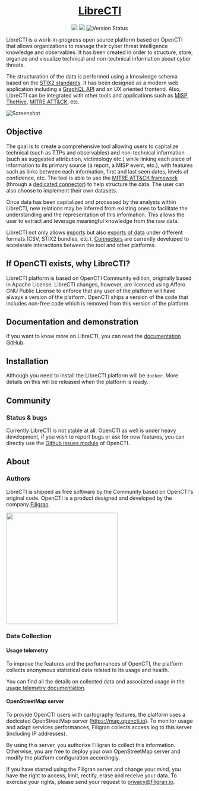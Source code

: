 
<h1 align="center">
  <a href="https://librecti.org">LibreCTI</a>
</h1>

<p align="center">
  <a href="https://github.com/LibreCTI" alt="Website"><img src="https://img.shields.io/badge/website-librecti.org-blue.svg" /></a>
  <a href="https://github.com/LibreCTI/librecti-docs" alt="Documentation"><img src="https://img.shields.io/badge/documentation-latest-orange.svg" /></a>
  <img src="https://img.shields.io/badge/version-not%20stable-red" alt="Version Status">
</p>


LibreCTI is a work-in-progress open source platform based on OpenCTI that allows organizations to manage their cyber threat intelligence knowledge and observables. It has been created in order to structure, store, organize and visualize technical and non-technical information about cyber threats.

The structuration of the data is performed using a knowledge schema based on the [STIX2 standards](https://oasis-open.github.io/cti-documentation/). It has been designed as a modern web application including a [GraphQL API](https://graphql.org) and an UX oriented frontend. Also, LibreCTI can be integrated with other tools and applications such as [MISP](https://github.com/MISP/MISP), [TheHive](https://github.com/TheHive-Project/TheHive), [MITRE ATT&CK](https://github.com/mitre/cti), etc.

![Screenshot](./.github/img/screenshot.png "Screenshot")

## Objective

The goal is to create a comprehensive tool allowing users to capitalize technical (such as TTPs and observables) and non-technical information (such as suggested attribution, victimology etc.) while linking each piece of information to its primary source (a report, a MISP event, etc.), with features such as links between each information, first and last seen dates, levels of confidence, etc. The tool is able to use the [MITRE ATT&CK framework](https://attack.mitre.org) (through a [dedicated connector](https://github.com/OpenCTI-Platform/connectors)) to help structure the data. The user can also choose to implement their own datasets.

Once data has been capitalized and processed by the analysts within LibreCTI, new relations may be inferred from existing ones to facilitate the understanding and the representation of this information. This allows the user to extract and leverage meaningful knowledge from the raw data.

LibreCTI not only allows [imports](https://docs.opencti.io/latest/usage/import-automated/) but also [exports of data](https://docs.opencti.io/latest/usage/feeds/) under different formats (CSV, STIX2 bundles, etc.). [Connectors](https://filigran.notion.site/OpenCTI-Ecosystem-868329e9fb734fca89692b2ed6087e76) are currently developed to accelerate interactions between the tool and other platforms.

## If OpenCTI exists, why LibreCTI?

LibreCTI platform is based on OpenCTI Community edition, originally based in Apache License. LibreCTI changes, however, are licensed using Affero GNU Public License to enforce that any user of the platform will have always a version of the platform.
OpenCTI ships a version of the code that includes non-free code which is removed from this version of the platform.

## Documentation and demonstration

If you want to know more on LibreCTI, you can read the [documentation GitHub](https://github.com/LibreCTI/librecti-docs). 

## Installation

Although you need to install the LibreCTI platform will be `docker`. More details on this will be released when the platform is ready.

## Community

### Status & bugs

Currently LibreCTI is not stable at all.
OpenCTI as well is under heavy development, if you wish to report bugs or ask for new features, you can directly use the [Github issues module](https://github.com/OpenCTI-Platform/opencti/issues) of OpenCTI.

## About

### Authors

LibreCTI is shipped as free software by the Community based on OpenCTI's original code.
OpenCTI is a product designed and developed by the company [Filigran](https://filigran.io).

<a href="https://filigran.io" alt="Filigran"><img src="./.github/img/logo_filigran.png" width="300" /></a>

### Data Collection

#### Usage telemetry

To improve the features and the performances of OpenCTI, the platform collects anonymous statistical data related to its usage and health.

You can find all the details on collected data and associated usage in the [usage telemetry documentation](https://docs.opencti.io/latest/reference/usage-telemetry/).

#### OpenStreetMap server

To provide OpenCTI users with cartography features, the platform uses a dedicated OpenStreetMap server (https://map.opencti.io). To monitor usage and adapt services performances, Filigran collects access log to this server (including IP addresses).

By using this server, you authorize Filigran to collect this information. Otherwise, you are free to deploy your own OpenStreetMap server and modify the platform configuration accordingly.

If you have started using the Filigran server and change your mind, you have the right to access, limit, rectify, erase and receive your data. To exercise your rights, please send your request to privacy@filigran.io.
